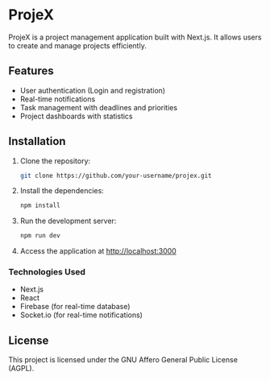 # ProjeX

ProjeX is a project management application built with Next.js. It allows users to create and manage projects efficiently.

## Features

- User authentication (Login and registration)
- Real-time notifications
- Task management with deadlines and priorities
- Project dashboards with statistics

## Installation

1. Clone the repository:

    ```bash
    git clone https://github.com/your-username/projex.git
    ```

2. Install the dependencies:

    ```bash
    npm install
    ```

3. Run the development server:

    ```bash
    npm run dev
    ```

4. Access the application at [http://localhost:3000](http://localhost:3000)

### Technologies Used

- Next.js
- React
- Firebase (for real-time database)
- Socket.io (for real-time notifications)

## License

This project is licensed under the GNU Affero General Public License (AGPL).
